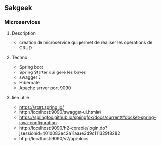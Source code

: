 ## Sakgeek
### Microservices

1.	Description
	* creation de microservice qui permet de realiser les operations de CRUD
	

2.	Techno
	*	Spring boot
	*	Spring Starter qui gere les bayes
	*	swagger 2
	*	Hibernate
	*	Apache server  port 9090
3.	lien utile
	*	https://start.spring.io/
	*	http://localhost:9090/swagger-ui.html#/
	*	https://springfox.github.io/springfox/docs/current/#docket-spring-java-configuration
	*	http://localhost:9090/h2-console/login.do?jsessionid=401d083e42a11aaae3d9c111329f8282
	*	http://localhost:9090/v2/api-docs